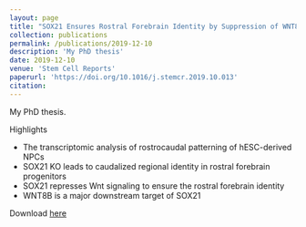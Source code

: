 ```yaml
---
layout: page
title: "SOX21 Ensures Rostral Forebrain Identity by Suppression of WNT8B during Neural Regionalization of Human Embryonic Stem Cells"
collection: publications
permalink: /publications/2019-12-10
description: 'My PhD thesis'
date: 2019-12-10
venue: 'Stem Cell Reports'
paperurl: 'https://doi.org/10.1016/j.stemcr.2019.10.013'
citation: 
---
```


My PhD thesis.

Highlights
* The transcriptomic analysis of rostrocaudal patterning of hESC-derived NPCs
* SOX21 KO leads to caudalized regional identity in rostral forebrain progenitors
* SOX21 represses Wnt signaling to ensure the rostral forebrain identity
* WNT8B is a major downstream target of SOX21

Download [here](https://doi.org/10.1016/j.stemcr.2019.10.013)